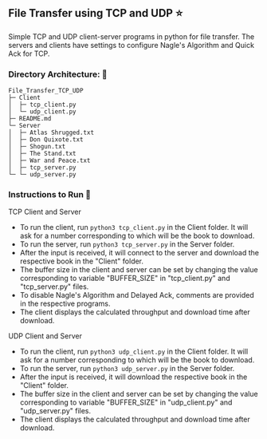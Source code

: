 ## File Transfer using TCP and UDP ⭐

Simple TCP and UDP client-server programs in python for file transfer. The servers and clients have settings to configure Nagle's Algorithm and Quick Ack for TCP. 

### Directory Architecture: 📁

```
File_Transfer_TCP_UDP
├─ Client
│  ├─ tcp_client.py
│  └─ udp_client.py
├─ README.md
└─ Server
│  ├─ Atlas Shrugged.txt
│  ├─ Don Quixote.txt
│  ├─ Shogun.txt
│  ├─ The Stand.txt
│  ├─ War and Peace.txt
│  ├─ tcp_server.py
└─ └─ udp_server.py

```

### Instructions to Run :runner:

TCP Client and Server
  - To run the client, run `python3 tcp_client.py` in the Client folder. It will ask for a number corresponding to which will be the book to download. 
  - To run the server, run `python3 tcp_server.py` in the Server folder.
  - After the input is received, it will connect to the server and download the respective book in the "Client" folder.
  - The buffer size in the client and server can be set by changing the value corresponding to variable "BUFFER_SIZE" in "tcp_client.py" and "tcp_server.py" files.
  - To disable Nagle's Algorithm and Delayed Ack, comments are provided in the respective programs.
  - The client displays the calculated throughput and download time after download.

UDP Client and Server

  - To run the client, run `python3 udp_client.py` in the Client folder. It will ask for a number corresponding to which will be the book to download. 
  - To run the server, run `python3 udp_server.py` in the Server folder.
  - After the input is received, it will download the respective book in the "Client" folder.
  - The buffer size in the client and server can be set by changing the value corresponding to variable "BUFFER_SIZE" in "udp_client.py" and "udp_server.py" files.
  - The client displays the calculated throughput and download time after download.

